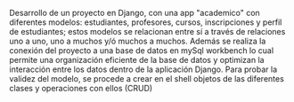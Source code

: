 Desarrollo de un proyecto en Django, con una app "academico" con diferentes modelos: estudiantes, profesores, cursos, inscripciones y perfil de estudiantes; estos modelos se relacionan entre sí a través de relaciones uno a uno, uno a muchos y/ó muchos a muchos.
Además se realiza la conexión del proyecto a una base de datos en mySql workbench lo cual permite una organización eficiente de la base de datos y optimizan la interacción entre los datos dentro de la aplicación Django.
Para probar la validez del modelo, se procede a crear en el shell objetos de las diferentes clases y operaciones con ellos (CRUD)

